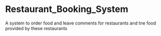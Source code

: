 # Restaurant_Booking_System
A system to order food and leave comments for restaurants and tne food provided by these restaurants
